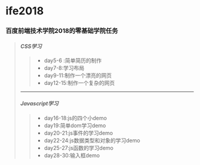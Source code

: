 # ife2018

### 百度前端技术学院2018的零基础学院任务
> #### *CSS学习*
> > * day5-6 :简单简历的制作
> > * day7-8:学习布局
> > * day9-11:制作一个漂亮的网页
> > * day12-15:制作一个复杂的网页
> ---
> #### *Javascript学习*
> > * day16-18:js的四个小demo
> > * day19:简单dom学习demo
> > * day20-21:js事件的学习demo
> > * day22-24:js数据类型和对象的学习demo
> > * day25-27:js函数的学习demo
> > * day28-30:输入框demo
